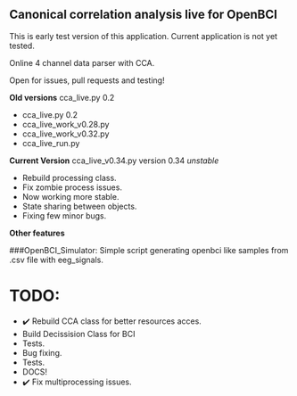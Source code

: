 ## Canonical correlation analysis live for OpenBCI ##

This is early test version of this application. Current application is not yet tested.

Online 4 channel data parser with CCA.

Open for issues, pull requests and testing!

**Old versions** cca_live.py 0.2

- cca_live.py 0.2
- cca_live_work_v0.28.py
- cca_live_work_v0.32.py
- cca_live_run.py

**Current Version**  cca_live_v0.34.py version 0.34 *unstable*

- Rebuild processing class.
- Fix zombie process issues.
- Now working more stable.
- State sharing between objects.
- Fixing few minor bugs.


**Other features**

###OpenBCI_Simulator:
Simple script generating openbci like samples from .csv file with eeg_signals.

# TODO:

- :heavy_check_mark: Rebuild CCA class for better resources acces.
- Build Decissision Class for BCI
- Tests.
- Bug fixing.
- Tests.
- DOCS!
- :heavy_check_mark: Fix multiprocessing issues.
